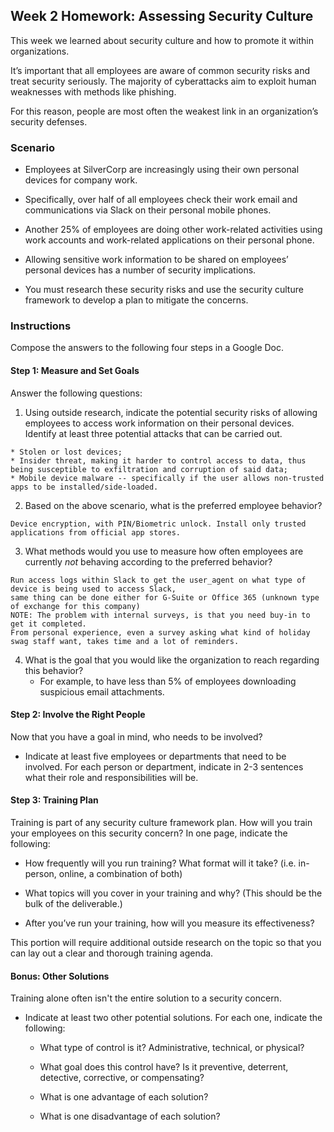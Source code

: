 ## Week 2 Homework: Assessing Security Culture

This week we learned about security culture and how to promote it within organizations.

It’s important that all employees are aware of common security risks and treat security seriously. The majority of cyberattacks aim to exploit human weaknesses with methods like phishing.

For this reason, people are most often the weakest link in an organization’s security defenses.

### Scenario

- Employees at SilverCorp are increasingly using their own personal devices for company work.

- Specifically, over half of all employees check their work email and communications via Slack on their personal mobile phones.

- Another 25% of employees are doing other work-related activities using work accounts and work-related applications on their personal phone.

- Allowing sensitive work information to be shared on employees’ personal devices has a number of security implications.

- You must research these security risks and use the security culture framework to develop a plan to mitigate the concerns.

### Instructions

Compose the answers to the following four steps in a Google Doc.

#### Step 1: Measure and Set Goals

Answer the following questions:

1. Using outside research, indicate the potential security risks of allowing employees to access work information on their personal devices. Identify at least three potential attacks that can be carried out.

```
* Stolen or lost devices;
* Insider threat, making it harder to control access to data, thus being susceptible to exfiltration and corruption of said data;
* Mobile device malware -- specifically if the user allows non-trusted apps to be installed/side-loaded.
```

2. Based on the above scenario, what is the preferred employee behavior?

```
Device encryption, with PIN/Biometric unlock. Install only trusted applications from official app stores.
```
3. What methods would you use to measure how often employees are currently _not_ behaving according to the preferred behavior?

```
Run access logs within Slack to get the user_agent on what type of device is being used to access Slack,
same thing can be done either for G-Suite or Office 365 (unknown type of exchange for this company)
NOTE: The problem with internal surveys, is that you need buy-in to get it completed.
From personal experience, even a survey asking what kind of holiday swag staff want, takes time and a lot of reminders.
```

4. What is the goal that you would like the organization to reach regarding this behavior?
    - For example, to have less than 5% of employees downloading suspicious email attachments.


#### Step 2: Involve the Right People

Now that you have a goal in mind, who needs to be involved?  

- Indicate at least five employees or departments that need to be involved. For each person or department, indicate in 2-3 sentences what their role and responsibilities will be.

#### Step 3: Training Plan

Training is part of any security culture framework plan. How will you train your employees on this security concern? In one page, indicate the following:

* How frequently will you run training? What format will it take? (i.e. in-person, online, a combination of both)

* What topics will you cover in your training and why? (This should be the bulk of the deliverable.)

* After you’ve run your training, how will you measure its effectiveness?

This portion will require additional outside research on the topic so that you can lay out a clear and thorough training agenda.

#### Bonus: Other Solutions

Training alone often isn't the entire solution to a security concern.

- Indicate at least two other potential solutions. For each one, indicate the following:

    * What type of control is it? Administrative, technical, or physical?

    * What goal does this control have? Is it preventive, deterrent, detective, corrective, or compensating?

    * What is one advantage of each solution?

    * What is one disadvantage of each solution?
